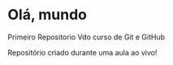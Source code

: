 # Olá, mundo
 Primeiro Repositorio Vdo curso de Git e GitHub

 Repositório criado durante uma aula ao vivo!
